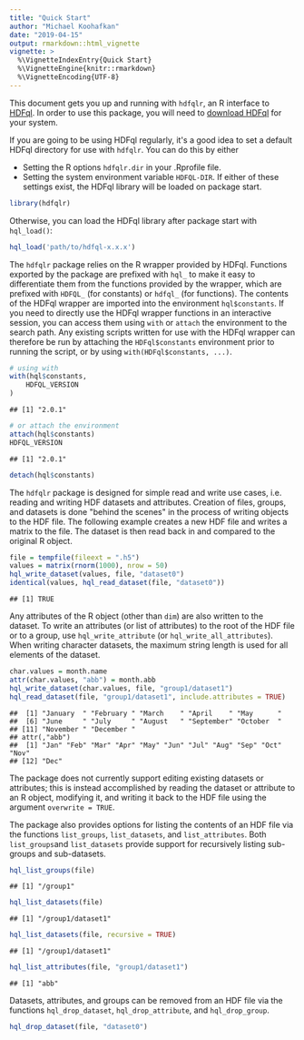 ```yaml
---
title: "Quick Start"
author: "Michael Koohafkan"
date: "2019-04-15"
output: rmarkdown::html_vignette
vignette: >
  %\VignetteIndexEntry{Quick Start}
  %\VignetteEngine{knitr::rmarkdown}
  %\VignetteEncoding{UTF-8}
---
```


This document gets you up and running with `hdfqlr`, an R interface to
[HDFql](http://www.hdfql.com/). In order to use this package, you will 
need to [download HDFql](http://www.hdfql.com/#download) for your 
system.

If you are going to be using HDFql regularly, it's a good idea to set
a default HDFql directory for use with `hdfqlr`. You can do this 
by either
 - Setting the R options `hdfqlr.dir` in your .Rprofile file.
 - Setting the system environment variable `HDFQL-DIR`.
If either of these settings exist, the HDFql library will be loaded
on package start.


```r
library(hdfqlr)
```

Otherwise, you can load the HDFql library after package start with
`hql_load()`:


```r
hql_load('path/to/hdfql-x.x.x')
```

The `hdfqlr` package relies on the R wrapper provided by HDFql. 
Functions exported by the package are prefixed with `hql_` to 
make it easy to differentiate them from the functions provided 
by the wrapper, which are prefixed with `HDFQL_` (for constants)
or `hdfql_` (for functions). The contents of the HDFql wrapper
are imported into the environment `hql$constants`. If you need
to directly use the HDFql wrapper functions in an interactive 
session, you can access them using `with` or `attach` the 
environment to the search path. Any existing scripts written for
use with the HDFql wrapper can therefore be run by attaching the
`HDFql$constants` environment prior to running the script, or
by using `with(HDFql$constants, ...)`.


```r
# using with
with(hql$constants,
	HDFQL_VERSION
)
```

```
## [1] "2.0.1"
```

```r
# or attach the environment
attach(hql$constants)
HDFQL_VERSION
```

```
## [1] "2.0.1"
```

```r
detach(hql$constants)
```

The `hdfqlr` package is designed for simple read and write use
cases, i.e. reading and writing HDF datasets and attributes. 
Creation of files, groups, and datasets is done "behind the scenes" 
in the process of writing objects to the HDF file. The following
example creates a new HDF file and writes a matrix to the file. The
dataset is then read back in and compared to the original R object.


```r
file = tempfile(fileext = ".h5")
values = matrix(rnorm(1000), nrow = 50)
hql_write_dataset(values, file, "dataset0")
identical(values, hql_read_dataset(file, "dataset0"))
```

```
## [1] TRUE
```

Any attributes of the R object (other than `dim`) are also
written to the dataset. To write an attributes (or list of 
attributes) to the root of the HDF file or to a group, use
`hql_write_attribute` (or `hql_write_all_attributes`). 
When writing character datasets, the maximum string length is 
used for all elements of the dataset.


```r
char.values = month.name
attr(char.values, "abb") = month.abb
hql_write_dataset(char.values, file, "group1/dataset1")
hql_read_dataset(file, "group1/dataset1", include.attributes = TRUE)
```

```
##  [1] "January  " "February " "March    " "April    " "May      "
##  [6] "June     " "July     " "August   " "September" "October  "
## [11] "November " "December "
## attr(,"abb")
##  [1] "Jan" "Feb" "Mar" "Apr" "May" "Jun" "Jul" "Aug" "Sep" "Oct" "Nov"
## [12] "Dec"
```

The package does not currently support editing existing datasets
or attributes; this is instead accomplished by reading the dataset
or attribute to an R object, modifying it, and writing it back to
the HDF file using the argument `overwrite = TRUE`. 

The package also provides options for listing the contents of an
HDF file via the functions `list_groups`, `list_datasets`, and
`list_attributes`. Both `list_groups`and `list_datasets` provide
support for recursively listing sub-groups and sub-datasets.


```r
hql_list_groups(file)
```

```
## [1] "/group1"
```

```r
hql_list_datasets(file)
```

```
## [1] "/group1/dataset1"
```

```r
hql_list_datasets(file, recursive = TRUE)
```

```
## [1] "/group1/dataset1"
```

```r
hql_list_attributes(file, "group1/dataset1")
```

```
## [1] "abb"
```

Datasets, attributes, and groups can be removed from an HDF file 
via the functions `hql_drop_dataset`, `hql_drop_attribute`, and
`hql_drop_group`.


```r
hql_drop_dataset(file, "dataset0")
```

